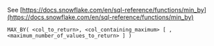 See [https://docs.snowflake.com/en/sql-reference/functions/min_by](https://docs.snowflake.com/en/sql-reference/functions/min_by)
```
MAX_BY( <col_to_return>, <col_containing_maximum> [ , <maximum_number_of_values_to_return> ] )
```
